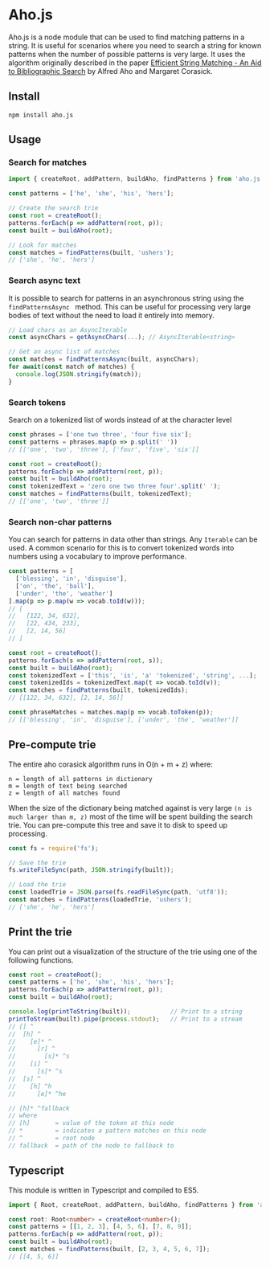 # Aho.js
Aho.js is a node module that can be used to find matching patterns in a string.  It is useful for scenarios where you need to search a string for known patterns when the number of possible patterns is very large.  It uses the algorithm originally described in the paper [Efficient String Matching - An Aid to Bibliographic Search](https://github.com/tpn/pdfs/blob/master/Efficient%20String%20Matching%20-%20An%20Aid%20to%20Bibliographic%20Search%20-%20Aho-Corasick%20(1975).pdf) by Alfred Aho and Margaret Corasick.

## Install
```
npm install aho.js
```

## Usage
### Search for matches
```javascript
import { createRoot, addPattern, buildAho, findPatterns } from 'aho.js';

const patterns = ['he', 'she', 'his', 'hers'];

// Create the search trie
const root = createRoot();
patterns.forEach(p => addPattern(root, p));
const built = buildAho(root);

// Look for matches
const matches = findPatterns(built, 'ushers');
// ['she', 'he', 'hers']
```

### Search async text
It is possible to search for patterns in an asynchronous string using the ```findPatternsAsync ``` method. This can be useful for processing very large bodies of text without the need to load it entirely into memory.
```javascript
// Load chars as an AsyncIterable
const asyncChars = getAsyncChars(...); // AsyncIterable<string>

// Get an async list of matches
const matches = findPatternsAsync(built, asyncChars);
for await(const match of matches) {
  console.log(JSON.stringify(match));
}
```

### Search tokens
Search on a tokenized list of words instead of at the character level

```typescript
const phrases = ['one two three', 'four five six'];
const patterns = phrases.map(p => p.split(' '))
// [['one', 'two', 'three'], ['four', 'five', 'six']]

const root = createRoot();
patterns.forEach(p => addPattern(root, p));
const built = buildAho(root);
const tokenizedText = 'zero one two three four'.split(' ');
const matches = findPatterns(built, tokenizedText);
// [['one', 'two', 'three']]
```

### Search non-char patterns
You can search for patterns in data other than strings. Any ```Iterable``` can be used.  A common scenario for this is to convert tokenized words into numbers using a vocabulary to improve performance.

```javascript
const patterns = [
  ['blessing', 'in', 'disguise'],
  ['on', 'the', 'ball'],
  ['under', 'the', 'weather']
].map(p => p.map(w => vocab.toId(w)));
// [
//   [122, 34, 632],
//   [22, 434, 233],
//   [2, 14, 56]
// ]

const root = createRoot();
patterns.forEach(s => addPattern(root, s));
const built = buildAho(root);
const tokenizedText = ['this', 'is', 'a' 'tokenized', 'string', ...];
const tokenizedIds = tokenizedText.map(t => vocab.toId(v));
const matches = findPatterns(built, tokenizedIds);
// [[122, 34, 632], [2, 14, 56]]

const phraseMatches = matches.map(p => vocab.toToken(p));
// [['blessing', 'in', 'disguise'], ['under', 'the', 'weather']]

```

## Pre-compute trie
The entire aho corasick algorithm runs in O(n + m + z) where:
```
n = length of all patterns in dictionary
m = length of text being searched
z = length of all matches found
```
When the size of the dictionary being matched against is very large ```(n is much larger than m, z)``` most of the time will be spent building the search trie.  You can pre-compute this tree and save it to disk to speed up processing.
```javascript
const fs = require('fs');

// Save the trie
fs.writeFileSync(path, JSON.stringify(built));

// Load the trie
const loadedTrie = JSON.parse(fs.readFileSync(path, 'utf8'));
const matches = findPatterns(loadedTrie, 'ushers');
// ['she', 'he', 'hers']
```

## Print the trie
You can print out a visualization of the structure of the trie using one of the following functions.

```javascript
const root = createRoot();
const patterns = ['he', 'she', 'his', 'hers'];
patterns.forEach(p => addPattern(root, p));
const built = buildAho(root);

console.log(printToString(built));           // Print to a string
printToStream(built).pipe(process.stdout);   // Print to a stream
// [] ^
//  [h] ^
//    [e]* ^
//      [r] ^
//        [s]* ^s
//    [i] ^
//      [s]* ^s
//  [s] ^
//    [h] ^h
//      [e]* ^he

// [h]* ^fallback
// where
// [h]       = value of the token at this node
// *         = indicates a pattern matches on this node
// ^         = root node
// fallback  = path of the node to fallback to
```

## Typescript
This module is written in Typescript and compiled to ES5.

```typescript
import { Root, createRoot, addPattern, buildAho, findPatterns } from 'aho.js';

const root: Root<number> = createRoot<number>();
const patterns = [[1, 2, 3], [4, 5, 6], [7, 8, 9]];
patterns.forEach(p => addPattern(root, p));
const built = buildAho(root);
const matches = findPatterns(built, [2, 3, 4, 5, 6, 7]);
// [[4, 5, 6]]
```